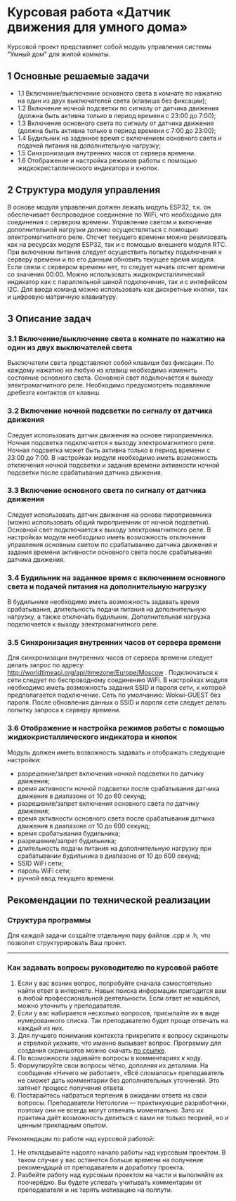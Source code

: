# Курсовая работа «Датчик движения для умного дома»

Курсовой проект представляет собой модуль управления системы "Умный дом" для жилой комнаты.

## 1 Основные решаемые задачи

+ 1.1 Включение/выключение основного света в комнате по нажатию на один из двух выключателей света (клавиша без фиксации);
+ 1.2 Включение ночной подсветки по сигналу от датчика движения (должна быть активна только в период времени с 23:00 до 7:00);
+ 1.3 Включение основного света по сигналу от датчика движения (должна быть активна только в период времени с 7:00 до 23:00);
+ 1.4 Будильник на заданное время с включением основного света и подачей питания на дополнительную нагрузку;
+ 1.5 Синхронизация внутренних часов от сервера времени.
+ 1.6 Отображение и настройка режимов работы с помощью жидкокристаллического индикатора и кнопок.

## 2 Структура модуля управления

В основе модуля управления должен лежать модуль ESP32, т.к. он обеспечивает беспроводное соединение по WiFi, что необходимо для соединения с сервером времени.
Управление светом и включение дополнительной нагрузки должно осуществляться с помощью электромагнитного реле.
Отсчет текущего времени можно реализовать как на ресурсах модуля ESP32, так и с помощью внешнего модуля RTС.
При включении питания следует осуществить попытку подключения к серверу времени и по его данным обновить текущее время модуля. Если связи с сервером времени нет, то следует начать отсчет времени со значения 00:00.
Можно использовать жидкокристаллический индикатор как с параллельной шиной подключения, так и с интефейсом I2C.
Для ввода команд можно использовать как дискретные кнопки, так и цифровую матричную клавиатуру.

## 3 Описание задач

### 3.1 Включение/выключение света в комнате по нажатию на один из двух выключателей света

Выключатели света представляют собой клавиши без фиксации. По каждому нажатию на любую из клавиш необходимо изменить состояние основного света. Основной свет подключается к выходу электромагнитного реле. Необходимо предусмотреть подавление дребезга контактов от клавиш.

### 3.2 Включение ночной подсветки по сигналу от датчика движения

Следует использовать датчик движения на основе пироприемника. Ночная подсветка подключается к выходу электромагнитного реле. Ночная подсветка может быть активна только в период времени с 23:00 до 7:00. В настройках модуля необходимо иметь возможность отключения ночной подсветки и задания времени активности ночной подсветки после срабатывания датчика движения.

### 3.3 Включение основного света по сигналу от датчика движения

Следует использовать датчик движения на основе пироприемника (можно использовать общий пироприемник от ночной подсветки). Основной свет подключается к выходу электромагнитного реле. В настройках модуля необходимо иметь возможность отключения управления основным светом по срабатыванию датчика движения и задания времени активности основного света после срабатывания датчика движения.

### 3.4 Будильник на заданное время с включением основного света и подачей питания на дополнительную нагрузку

В будильнике необходимо иметь возможность задавать время срабатывания, длительность подачи питания на дополнительную нагрузку, а также отключать будильник. Дополнительная нагрузка подключается к выходу электромагнитного реле. 

### 3.5 Синхронизация внутренних часов от сервера времени

Для синхронизации внутренних часов от сервера времени следует делать запрос по адресу: http://worldtimeapi.org/api/timezone/Europe/Moscow . Подключаться к сети следует по беспроводному соединению WiFi. В настройках модуля необходимо иметь возможность задания SSID и пароля сети, к которой предполагается подключение. Сеть по умолчанию: Wokwi-GUEST без пароля. После обновления данных о SSID и пароля сети следует делать попытку запроса к серверу времени.

### 3.6 Отображение и настройка режимов работы с помощью жидкокристаллического индикатора и кнопок

Модуль должен иметь возвожность задавать и отображать следующие настройки:
+ разрешение/запрет включения ночной подсветки по датчику движения;
+ время активности ночной подсветки после срабатывания датчика движения в диапазоне от 10 до 60 секунд; 
+ разрешение/запрет включения основного света по датчику движения;
+ время активности основного света после срабатывания датчика движения в диапазоне от 10 до 600 секунд; 
+ время срабатывания будильника;
+ разрешение/запрет будильника;
+ длительность подачи питания на дополнительную нагрузку при срабатывании будильника в диапазоне от 10 до 600 секунд;
+ SSID WiFi сети;
+ пароль WiFi сети;
+ ручной ввод текущего времени.

## Рекомендации по технической реализации

### Структура программы

Для каждой задачи создайте отдельную пару файлов .cpp и .h, что позволит структурировать Ваш проект.

______

### Как задавать вопросы руководителю по курсовой работе

1. Если у вас возник вопрос, попробуйте сначала самостоятельно найти ответ в интернете. Навык поиска информации пригодится вам в любой профессиональной деятельности. Если ответ не нашёлся, можно уточнить у преподавателя.
2. Если у вас набирается несколько вопросов, присылайте их в виде нумерованного списка. Так преподавателю будет проще отвечать на каждый из них.
3. Для лучшего понимания контекста прикрепите к вопросу скриншоты и стрелкой укажите, что именно вызывает вопрос. Программу для создания скриншотов можно скачать [по ссылке](https://app.prntscr.com/ru/).
4. По возможности задавайте вопросы в комментариях к коду.
5. Формулируйте свои вопросы чётко, дополняя их деталями. На сообщения «Ничего не работает», «Всё сломалось» преподаватель не сможет дать комментарии без дополнительных уточнений. Это затянет процесс получения ответа. 
6. Постарайтесь набраться терпения в ожидании ответа на свои вопросы. Преподаватели Нетологии — практикующие разработчики, поэтому они не всегда могут отвечать моментально. Зато их практика даёт возможность делиться с вами не только теорией, но и ценным прикладным опытом.  

Рекомендации по работе над курсовой работой:

1. Не откладывайте надолго начало работы над курсовым проектом. В таком случае у вас останется больше времени на получение рекомендаций от преподавателя и доработку проекта.
2. Разбейте работу над курсовым проектом на части и выполняйте их поочерёдно. Вы будете успевать учитывать комментарии от преподавателя и не терять мотивацию на полпути. 
